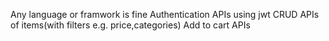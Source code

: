 
Any language or framwork is fine
Authentication APIs using jwt
CRUD APIs of items(with filters e.g. price,categories)
Add to cart APIs